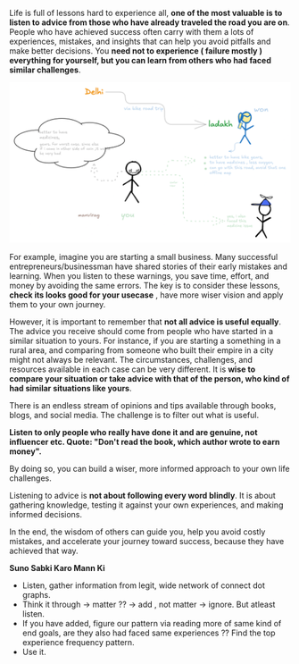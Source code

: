 Life is full of lessons hard to experience all, **one of the most valuable is to listen to advice from those who have already traveled the road you are on**. People who have achieved success often carry with them a lots of experiences, mistakes, and insights that can help you avoid pitfalls and make better decisions. You **need not to experience ( failure mostly ) everything for yourself, but you can learn from others who had faced similar challenges**.

![](/markdown/blog7/image.png)

For example, imagine you are starting a small business. Many successful entrepreneurs/businessman have shared stories of their early mistakes and learning. When you listen to these warnings, you save time, effort, and money by avoiding the same errors. The key is to consider these lessons, **check its looks good for your usecase** , have more wiser vision and apply them to your own journey.

However, it is important to remember that **not all advice is useful equally**. The advice you receive should come from people who have started in a similar situation to yours. For instance, if you are starting a something in a rural area, and comparing from someone who built their empire in a city might not always be relevant. The circumstances, challenges, and resources available in each case can be very different. It is **wise to compare your situation or take advice with that of the person, who kind of had similar situations like yours**.

There is an endless stream of opinions and tips available through books, blogs, and social media. The challenge is to filter out what is useful. 

**Listen to only people who really have done it and are genuine, not influencer etc. Quote: "Don't read the book, which author wrote to earn money".**

By doing so, you can build a wiser, more informed approach to your own life challenges.

Listening to advice is **not about following every word blindly**. It is about gathering knowledge, testing it against your own experiences, and making informed decisions. 

In the end, the wisdom of others can guide you, help you avoid costly mistakes, and accelerate your journey toward success, because they have achieved that way.

**Suno Sabki Karo Mann Ki**

- Listen, gather information from legit, wide network of connect dot graphs.
- Think it through -> matter ?? -> add , not matter -> ignore. But atleast listen. 
- If you have added, figure our pattern via reading more of same kind of end goals, are they also had faced same experiences ?? Find the top experience frequency pattern. 
- Use it.

